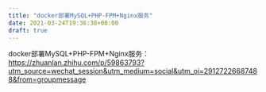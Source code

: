 ```yaml
---
title: "docker部署MySQL+PHP-FPM+Nginx服务"
date: 2021-03-24T19:36:38+08:00
draft: true
---
```


docker部署MySQL+PHP-FPM+Nginx服务：https://zhuanlan.zhihu.com/p/59863793?utm_source=wechat_session&utm_medium=social&utm_oi=29127226687488&from=groupmessage